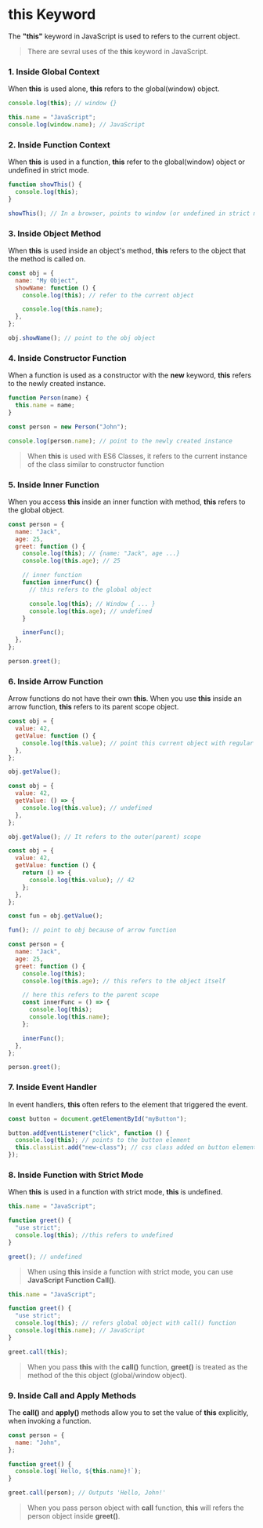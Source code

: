 # this Keyword

The **"this"** keyword in JavaScript is used to refers to the current object.

> There are sevral uses of the **this** keyword in JavaScript.

### 1. Inside Global Context

When **this** is used alone, **this** refers to the global(window) object.

```javascript
console.log(this); // window {}

this.name = "JavaScript";
console.log(window.name); // JavaScript
```

### 2. Inside Function Context

When **this** is used in a function, **this** refer to the global(window) object or undefined in strict mode.

```javascript
function showThis() {
  console.log(this);
}

showThis(); // In a browser, points to window (or undefined in strict mode)
```

### 3. Inside Object Method

When **this** is used inside an object's method, **this** refers to the object that the method is called on.

```javascript
const obj = {
  name: "My Object",
  showName: function () {
    console.log(this); // refer to the current object

    console.log(this.name);
  },
};

obj.showName(); // point to the obj object
```

### 4. Inside Constructor Function

When a function is used as a constructor with the **new** keyword, **this** refers to the newly created instance.

```javascript
function Person(name) {
  this.name = name;
}

const person = new Person("John");

console.log(person.name); // point to the newly created instance
```

> When **this** is used with ES6 Classes, it refers to the current instance of the class similar to constructor function

### 5. Inside Inner Function

When you access **this** inside an inner function with method, **this** refers to the global object.

```javascript
const person = {
  name: "Jack",
  age: 25,
  greet: function () {
    console.log(this); // {name: "Jack", age ...}
    console.log(this.age); // 25

    // inner function
    function innerFunc() {
      // this refers to the global object

      console.log(this); // Window { ... }
      console.log(this.age); // undefined
    }

    innerFunc();
  },
};

person.greet();
```

### 6. Inside Arrow Function

Arrow functions do not have their own **this**. When you use **this** inside an arrow function, **this** refers to its parent scope object.

```javascript
const obj = {
  value: 42,
  getValue: function () {
    console.log(this.value); // point this current object with regular function
  },
};

obj.getValue();
```

```javascript
const obj = {
  value: 42,
  getValue: () => {
    console.log(this.value); // undefined
  },
};

obj.getValue(); // It refers to the outer(parent) scope
```

```javascript
const obj = {
  value: 42,
  getValue: function () {
    return () => {
      console.log(this.value); // 42
    };
  },
};

const fun = obj.getValue();

fun(); // point to obj because of arrow function
```

```javascript
const person = {
  name: "Jack",
  age: 25,
  greet: function () {
    console.log(this);
    console.log(this.age); // this refers to the object itself

    // here this refers to the parent scope
    const innerFunc = () => {
      console.log(this);
      console.log(this.name);
    };

    innerFunc();
  },
};

person.greet();
```

### 7. Inside Event Handler

In event handlers, **this** often refers to the element that triggered the event.

```javascript
const button = document.getElementById("myButton");

button.addEventListener("click", function () {
  console.log(this); // points to the button element
  this.classList.add("new-class"); // css class added on button element
});
```

### 8. Inside Function with Strict Mode

When **this** is used in a function with strict mode, **this** is undefined.

```javascript
this.name = "JavaScript";

function greet() {
  "use strict";
  console.log(this); //this refers to undefined
}

greet(); // undefined
```

> When using **this** inside a function with strict mode, you can use **JavaScript Function Call()**.

```javascript
this.name = "JavaScript";

function greet() {
  "use strict";
  console.log(this); // refers global object with call() function
  console.log(this.name); // JavaScript
}

greet.call(this);
```

> When you pass **this** with the **call()** function, **greet()** is treated as the method of the this object (global/window object).

### 9. Inside Call and Apply Methods

The **call()** and **apply()** methods allow you to set the value of **this** explicitly, when invoking a function.

```javascript
const person = {
  name: "John",
};

function greet() {
  console.log(`Hello, ${this.name}!`);
}

greet.call(person); // Outputs 'Hello, John!'
```

> When you pass person object with **call** function, **this** will refers the person object inside **greet()**.
